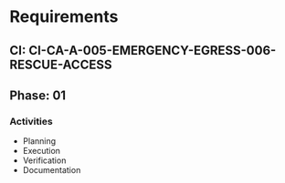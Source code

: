 # Requirements

## CI: CI-CA-A-005-EMERGENCY-EGRESS-006-RESCUE-ACCESS
## Phase: 01

### Activities
- Planning
- Execution
- Verification
- Documentation
